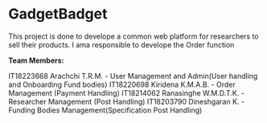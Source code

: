 # GadgetBadget

This project is done to develope a common web platform for researchers to sell their products. I ama responsible to develope the Order function

**Team Members:**

IT18223668  Arachchi T.R.M.       - User Management and Admin(User handling and Onboarding Fund bodies)
IT18220698  Kiridena K.M.A.B.     - Order Management (Payment Handling)
IT18214062  Ranasinghe W.M.D.T.K. - Researcher Management (Post Handling)
IT18203790  Dineshgaran K.        - Funding Bodies Management(Specification Post Handling)
